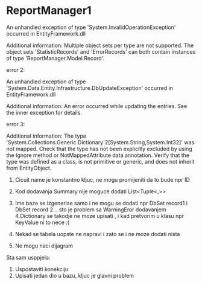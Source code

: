 # ReportManager1
An unhandled exception of type 'System.InvalidOperationException' occurred in EntityFramework.dll

Additional information: Multiple object sets per type are not supported. The object sets 'StatisticRecords' and 'ErrorRecords' can both contain instances of type 'ReportManager.Model.Record'. 


error 2:

An unhandled exception of type 'System.Data.Entity.Infrastructure.DbUpdateException' occurred in EntityFramework.dll

Additional information: An error occurred while updating the entries. See the inner exception for details.

error 3:

Additional information: The type 'System.Collections.Generic.Dictionary`2[System.String,System.Int32]' was not mapped. Check that the type has not been explicitly excluded 
by using the Ignore method or NotMappedAttribute data annotation. Verify that the type was defined as a class, is not primitive or generic, and does not inherit from EntityObject.


1. Cicuit name je konstantno kljuc, ne mogu promijeniti da to bude npr ID 
2. Kod dodavanja Summary nije moguce dodati List<Tuple<,>> 
3. Ime baze se izgenerise samo i ne mogu se dodati npr DbSet<Record> record1 i  DbSet<Record> record 2... sto je problem sa WarningEror dodavanjem
4.Dictionary se takodje ne moze upisati , i kad pretvorim u klasu npr KeyValue ni to nece :(

5. Nekad se tabela uopste ne napravi i zato se i ne moze dodati nista
6. Ne mogu naci dijagram 


Sta sam usppjela: 
1. Uspostaviti konekciju
2. Upisati jedan dio u bazu, kljuc je glavni problem
